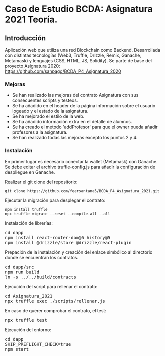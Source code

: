 # Caso de Estudio BCDA: Asignatura 2021 Teoría.

## Introducción

Aplicación web que utiliza una red Blockchain como Backend. Desarrollada con distintas tecnologías (Web3, Truffle, Drizzle, Remix, Ganache, Metamask) y lenguajes (CSS, HTML, JS, Solidity).
Se parte de base del proyecto Asignatura 2020: https://github.com/sanpago/BCDA_P4_Asignatura_2020

### Mejoras
- Se han realizado las mejoras del contrato Asignatura con sus consecuentes scripts y testeos.
- Se ha añadido en el header de la página información sobre el usuario logeado y el estado de la asignatura.
- Se ha mejorado el estilo de la web.
- Se ha añadido información extra en el detalle de alumnos.
- Se ha creado el metodo 'addProfesor' para que el owner pueda añadir profesores a la asignatura.
- Se han realizado todas las mejoras excepto los puntos 2 y 4.

### Instalación
En primer lugar es necesario conectar la wallet (Metamask) con Ganache. Se debe editar el archivo truffle-config.js para añadir la configuración de despliegue en Ganache.

Realizar el git clone del repositorio:
<pre><code>git clone https://github.com/feersantana5/BCDA_P4_Asignatura_2021.git </code></pre>

Ejecutar la migración para desplegar el contrato:
<pre><code>npm install truffle
npx truffle migrate --reset --compile-all --all 
</code></pre>

Instalación de librerías:
<pre>
cd dapp
npm install react-router-dom@6 history@5
npm install @drizzle/store @drizzle/react-plugin
</pre>

Prepación de la instalación y creación del enlace simbólico al directorio donde se encuentran los contratos.
<pre>
cd dapp/src
npm run build
ln -s ../../build/contracts
</pre>

Ejecución del script para rellenar el contrato:
<pre>
cd Asignatura_2021
npx truffle exec ./scripts/rellenar.js
</pre>

En caso de querer comprobar el contrato, el test:
<pre>
npx truffle test
</pre>

Ejecución del entorno:
<pre>
cd dapp
SKIP_PREFLIGHT_CHECK=true
npm start
</pre>
